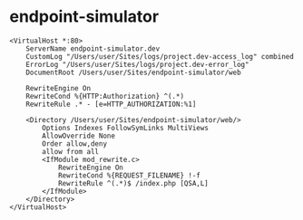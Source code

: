 # endpoint-simulator

    <VirtualHost *:80>
        ServerName endpoint-simulator.dev
        CustomLog "/Users/user/Sites/logs/project.dev-access_log" combined
        ErrorLog "/Users/user/Sites/logs/project.dev-error_log"
        DocumentRoot /Users/user/Sites/endpoint-simulator/web
    
        RewriteEngine On
        RewriteCond %{HTTP:Authorization} ^(.*)
        RewriteRule .* - [e=HTTP_AUTHORIZATION:%1]
    
        <Directory /Users/user/Sites/endpoint-simulator/web/>
            Options Indexes FollowSymLinks MultiViews
            AllowOverride None
            Order allow,deny
            allow from all
            <IfModule mod_rewrite.c>
                RewriteEngine On
                RewriteCond %{REQUEST_FILENAME} !-f
                RewriteRule ^(.*)$ /index.php [QSA,L]
            </IfModule>
        </Directory>
    </VirtualHost>